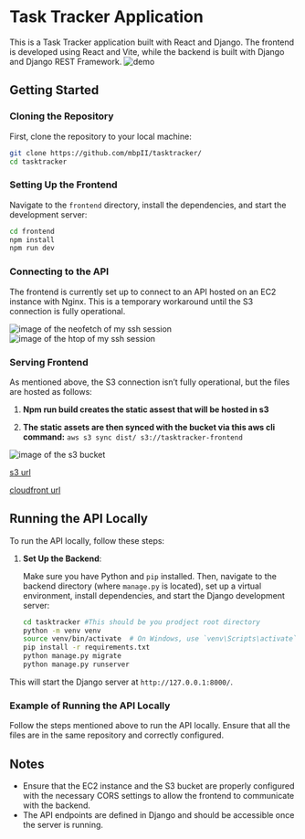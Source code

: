 # Task Tracker Application

This is a Task Tracker application built with React and Django. The frontend is developed using React and Vite, while the backend is built with Django and Django REST Framework.
![demo](https://github.com/mbpII/tasktracker/demo.gif)

## Getting Started

### Cloning the Repository

First, clone the repository to your local machine:

```bash
git clone https://github.com/mbpII/tasktracker/
cd tasktracker
```

### Setting Up the Frontend

Navigate to the `frontend` directory, install the dependencies, and start the development server:

```bash
cd frontend
npm install
npm run dev
```

### Connecting to the API

The frontend is currently set up to connect to an API hosted on an EC2 instance with Nginx. This is a temporary workaround until the S3 connection is fully operational.

![image of the neofetch of my ssh session](https://utfs.io/f/32533950-0893-427b-818a-6e205a9982c2-61p395.png)
![image of the htop of my ssh session](https://utfs.io/f/4df06d4d-7f4c-4b31-a87e-9e6a475d6e93-9crkia.png)

### Serving Frontend

As mentioned above, the S3 connection isn’t fully operational, but the files are hosted as follows:

1. **Npm run build creates the static assest that will be hosted in s3**

2. **The static assets are then synced with the bucket via this aws cli command:**
   `aws s3 sync dist/ s3://tasktracker-frontend`

![image of the s3 bucket](https://utfs.io/f/18f7e152-16a7-4d3a-a828-ede619dcb9a2-2sg.png)

[s3 url](http://tasktracker-frontend.s3-website-us-east-1.amazonaws.com)

[cloudfront url](https://djmis10zlmp77.cloudfront.net)

## Running the API Locally

To run the API locally, follow these steps:

1. **Set Up the Backend**:

   Make sure you have Python and `pip` installed. Then, navigate to the backend directory (where `manage.py` is located), set up a virtual environment, install dependencies, and start the Django development server:

   ```bash
   cd tasktracker #This should be you prodject root directory
   python -m venv venv
   source venv/bin/activate  # On Windows, use `venv\Scripts\activate`
   pip install -r requirements.txt
   python manage.py migrate
   python manage.py runserver
   ```

This will start the Django server at `http://127.0.0.1:8000/`.

### Example of Running the API Locally

Follow the steps mentioned above to run the API locally. Ensure that all the files are in the same repository and correctly configured.

## Notes

- Ensure that the EC2 instance and the S3 bucket are properly configured with the necessary CORS settings to allow the frontend to communicate with the backend.
- The API endpoints are defined in Django and should be accessible once the server is running.
